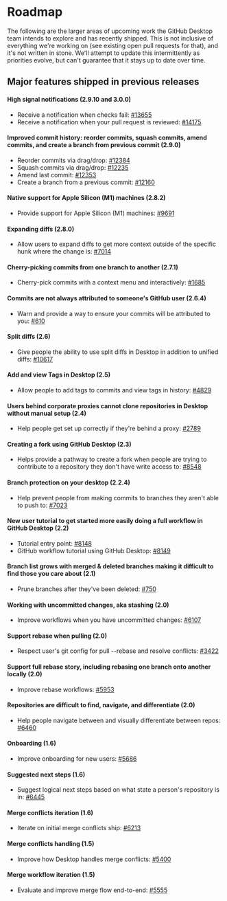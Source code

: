 # Roadmap

The following are the larger areas of upcoming work the GitHub Desktop team intends to explore and has recently shipped. This is not inclusive of everything we're working on (see existing open pull requests for that), and it's not written in stone. We'll attempt to update this intermittently as priorities evolve, but can't guarantee that it stays up to date over time.

## Major features shipped in previous releases

#### High signal notifications (2.9.10 and 3.0.0)

- Receive a notification when checks fail: [#13655](https://github.com/desktop/desktop/pull/14175)
- Receive a notification when your pull request is reviewed: [#14175](https://github.com/desktop/desktop/pull/14175)

#### Improved commit history: reorder commits, squash commits, amend commits, and create a branch from previous commit (2.9.0)

- Reorder commits via drag/drop: [#12384](https://github.com/desktop/desktop/pull/12384)
- Squash commits via drag/drop: [#12235](https://github.com/desktop/desktop/pull/12235)
- Amend last commit: [#12353](https://github.com/desktop/desktop/pull/12353)
- Create a branch from a previous commit: [#12160](https://github.com/desktop/desktop/pull/12160)

#### Native support for Apple Silicon (M1) machines (2.8.2)

- Provide support for Apple Silicon (M1) machines: [#9691](https://github.com/desktop/desktop/pull/9691)

#### Expanding diffs (2.8.0)

- Allow users to expand diffs to get more context outside of the specific hunk where the change is: [#7014](https://github.com/desktop/desktop/issues/7014)

#### Cherry-picking commits from one branch to another (2.7.1)

- Cherry-pick commits with a context menu and interactively: [#1685](https://github.com/desktop/desktop/issues/1685)

#### Commits are not always attributed to someone's GitHub user (2.6.4)

- Warn and provide a way to ensure your commits will be attributed to you: [#610](https://github.com/desktop/desktop/issues/610)

#### Split diffs (2.6)

- Give people the ability to use split diffs in Desktop in addition to unified diffs: [#10617](https://github.com/desktop/desktop/issues/10617)

#### Add and view Tags in Desktop (2.5)

- Allow people to add tags to commits and view tags in history: [#4829](https://github.com/desktop/desktop/issues/4829)

#### Users behind corporate proxies cannot clone repositories in Desktop without manual setup (2.4)

- Help people get set up correctly if they're behind a proxy: [#2789](https://github.com/desktop/desktop/issues/2789)

#### Creating a fork using GitHub Desktop (2.3)

- Helps provide a pathway to create a fork when people are trying to contribute to a repository they don't have write access to: [#8548](https://github.com/desktop/desktop/issues/8548)

#### Branch protection on your desktop (2.2.4)

- Help prevent people from making commits to branches they aren't able to push to: [#7023](https://github.com/desktop/desktop/issues/7023)

#### New user tutorial to get started more easily doing a full workflow in GitHub Desktop (2.2)

- Tutorial entry point: [#8148](https://github.com/desktop/desktop/issues/8148)
- GitHub workflow tutorial using GitHub Desktop: [#8149](https://github.com/desktop/desktop/issues/8149)

#### Branch list grows with merged & deleted branches making it difficult to find those you care about (2.1)

- Prune branches after they've been deleted: [#750](https://github.com/desktop/desktop/issues/750)

#### Working with uncommitted changes, aka stashing (2.0)

- Improve workflows when you have uncommitted changes: [#6107](https://github.com/desktop/desktop/issues/6107)

#### Support rebase when pulling (2.0)

- Respect user's git config for pull --rebase and resolve conflicts: [#3422](https://github.com/desktop/desktop/issues/3422)

#### Support full rebase story, including rebasing one branch onto another locally (2.0)

- Improve rebase workflows: [#5953](https://github.com/desktop/desktop/issues/5953)

#### Repositories are difficult to find, navigate, and differentiate (2.0)

- Help people navigate between and visually differentiate between repos: [#6460](https://github.com/desktop/desktop/issues/6460)

#### Onboarding (1.6)
  
- Improve onboarding for new users: [#5686](https://github.com/desktop/desktop/issues/5686)

#### Suggested next steps (1.6)

- Suggest logical next steps based on what state a person's repository is in: [#6445](https://github.com/desktop/desktop/pull/6445)

#### Merge conflicts iteration (1.6)

- Iterate on initial merge conflicts ship: [#6213](https://github.com/desktop/desktop/issues/6213)
  
#### Merge conflicts handling (1.5)

- Improve how Desktop handles merge conflicts: [#5400](https://github.com/desktop/desktop/issues/5400)
  
#### Merge workflow iteration (1.5)

- Evaluate and improve merge flow end-to-end: [#5555](https://github.com/desktop/desktop/issues/5555)
